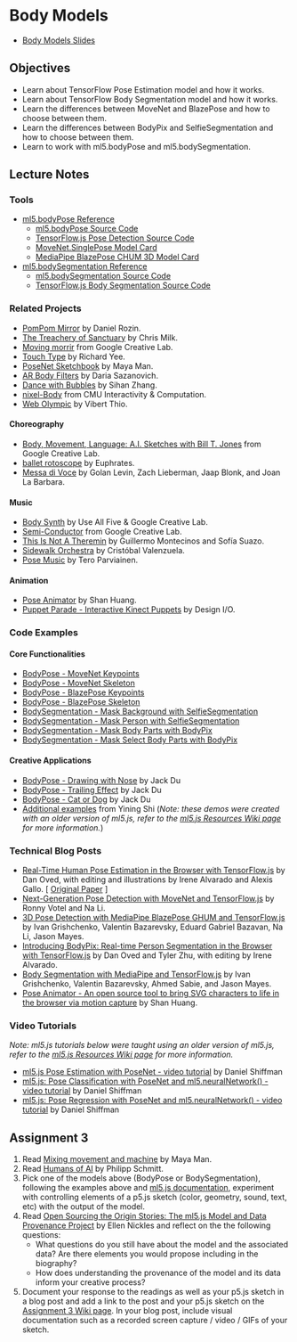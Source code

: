 # Body Models

- [Body Models Slides](https://docs.google.com/presentation/d/1YPJJzmK20Dbf4A-AFinYdgs-0E8GmRZiZWYdUlZYe30/edit?usp=sharing)

## Objectives

- Learn about TensorFlow Pose Estimation model and how it works.
- Learn about TensorFlow Body Segmentation model and how it works.
- Learn the differences between MoveNet and BlazePose and how to choose between them.
- Learn the differences between BodyPix and SelfieSegmentation and how to choose between them.
- Learn to work with ml5.bodyPose and ml5.bodySegmentation.

## Lecture Notes

### Tools

- [ml5.bodyPose Reference](https://docs.ml5js.org/#/reference/bodypose)
  - [ml5.bodyPose Source Code](https://github.com/ml5js/ml5-next-gen/tree/main/src/BodyPose)
  - [TensorFlow.js Pose Detection Source Code](https://github.com/tensorflow/tfjs-models/tree/master/pose-detection)
  - [MoveNet.SinglePose Model Card](https://storage.googleapis.com/movenet/MoveNet.SinglePose%20Model%20Card.pdf)
  - [MediaPipe BlazePose CHUM 3D Model Card](https://drive.google.com/file/d/10WlcTvrQnR_R2TdTmKw0nkyRLqrwNkWU/)
- [ml5.bodySegmentation Reference](https://docs.ml5js.org/#/reference/body-segmentation)
  - [ml5.bodySegmentation Source Code](https://github.com/ml5js/ml5-next-gen/tree/main/src/BodySegmentation)
  - [TensorFlow.js Body Segmentation Source Code](https://github.com/tensorflow/tfjs-models/tree/master/body-segmentation)

### Related Projects

- [PomPom Mirror](https://vimeo.com/128375543) by Daniel Rozin.
- [The Treachery of Sanctuary](https://www.youtube.com/watch?v=I5__9hq-yas&feature=youtu.be) by Chris Milk.
- [Moving morrir](https://experiments.withgoogle.com/move-mirror) from Google Creative Lab.
- [Touch Type](https://experiments.withgoogle.com/touch-type) by Richard Yee.
- [PoseNet Sketchbook](https://googlecreativelab.github.io/posenet-sketchbook/) by Maya Man.
- [AR Body Filters](https://sheeborshee.com/AR-body-filters-2019) by Daria Sazanovich.
- [Dance with Bubbles](https://sihanzhang.wixsite.com/myspace/machine-learning-for-the-web) by Sihan Zhang.
- [nixel-Body](http://cmuems.com/2018/60212f/nixel/10/12/nixel-body/) from CMU Interactivity & Computation.
- [Web Olympic](https://vibertthio.com/web-olympic/) by Vibert Thio.

#### Choreography

- [Body, Movement, Language: A.I. Sketches with Bill T. Jones](https://experiments.withgoogle.com/billtjonesai) from Google Creative Lab.
- [ballet rotoscope](https://www.youtube.com/watch?v=yzJk6ww3LD0) by Euphrates.
- [Messa di Voce](https://vimeo.com/2892576) by Golan Levin, Zach Lieberman, Jaap Blonk, and Joan La Barbara.

#### Music

- [Body Synth](https://experiments.withgoogle.com/body-synth) by Use All Five & Google Creative Lab.
- [Semi-Conductor](https://experiments.withgoogle.com/semi-conductor) from Google Creative Lab.
- [This Is Not A Theremin](https://sofiaitp.wordpress.com/2018/12/04/this-is-not-a-theremin/) by Guillermo Montecinos and Sofía Suazo.
- [Sidewalk Orchestra](https://github.com/cvalenzuela/sidewalk_orchestra) by Cristóbal Valenzuela.
- [Pose Music](https://codepen.io/teropa/full/QxLrMp/) by Tero Parviainen.

#### Animation

- [Pose Animator](https://github.com/yemount/pose-animator/) by Shan Huang.
- [Puppet Parade - Interactive Kinect Puppets](https://vimeo.com/34824490) by Design I/O.

### Code Examples

#### Core Functionalities

- [BodyPose - MoveNet Keypoints](https://editor.p5js.org/ml5/sketches/c8sl_hGmN)
- [BodyPose - MoveNet Skeleton](https://editor.p5js.org/ml5/sketches/vpSI23x0A)
- [BodyPose - BlazePose Keypoints](https://editor.p5js.org/ml5/sketches/OukJYAJAb)
- [BodyPose - BlazePose Skeleton](https://editor.p5js.org/ml5/sketches/KWgsAbgkk)
- [BodySegmentation - Mask Background with SelfieSegmentation](https://editor.p5js.org/ml5/sketches/KNsdeNhrp)
- [BodySegmentation - Mask Person with SelfieSegmentation](https://editor.p5js.org/ml5/sketches/h6TN8umP5)
- [BodySegmentation - Mask Body Parts with BodyPix](https://editor.p5js.org/ml5/sketches/ruoyal-RC)
- [BodySegmentation - Mask Select Body Parts with BodyPix](https://editor.p5js.org/ml5/sketches/R5rug0HKk)

#### Creative Applications

- [BodyPose - Drawing with Nose](https://editor.p5js.org/jackbdu/sketches/bUsDnrEbv) by Jack Du
- [BodyPose - Trailing Effect](https://editor.p5js.org/jackbdu/sketches/eQTjLNK35) by Jack Du
- [BodyPose - Cat or Dog](https://editor.p5js.org/jackbdu/sketches/26sLU0Ub-) by Jack Du
- [Additional examples](https://github.com/yining1023/machine-learning-for-the-web/tree/main/week3-pose) from Yining Shi (_Note: these demos were created with an older version of ml5.js, refer to the [ml5.js Resources Wiki page](https://github.com/ml5js/Intro-ML-Arts-IMA-F25/wiki/ml5.js-Resources#ml5js-10-resources) for more information._)

### Technical Blog Posts

- [Real-Time Human Pose Estimation in the Browser with TensorFlow.js](https://medium.com/tensorflow/real-time-human-pose-estimation-in-the-browser-with-tensorflow-js-7dd0bc881cd5) by Dan Oved, with editing and illustrations by Irene Alvarado and Alexis Gallo. [ [Original Paper](https://arxiv.org/pdf/1803.08225) ]
- [Next-Generation Pose Detection with MoveNet and TensorFlow.js](https://blog.tensorflow.org/2021/05/next-generation-pose-detection-with-movenet-and-tensorflowjs.html) by Ronny Votel and Na Li.
- [3D Pose Detection with MediaPipe BlazePose GHUM and TensorFlow.js](https://blog.tensorflow.org/2021/08/3d-pose-detection-with-mediapipe-blazepose-ghum-tfjs.html) by Ivan Grishchenko, Valentin Bazarevsky, Eduard Gabriel Bazavan, Na Li, Jason Mayes.
- [Introducing BodyPix: Real-time Person Segmentation in the Browser with TensorFlow.js](https://medium.com/tensorflow/introducing-bodypix-real-time-person-segmentation-in-the-browser-with-tensorflow-js-f1948126c2a0) by Dan Oved and Tyler Zhu, with editing by Irene Alvarado.
- [Body Segmentation with MediaPipe and TensorFlow.js](https://blog.tensorflow.org/2022/01/body-segmentation.html) by Ivan Grishchenko, Valentin Bazarevsky, Ahmed Sabie, and Jason Mayes.
- [Pose Animator - An open source tool to bring SVG characters to life in the browser via motion capture](https://blog.tensorflow.org/2020/05/pose-animator-open-source-tool-to-bring-svg-characters-to-life.html) by Shan Huang.

### Video Tutorials

_Note: ml5.js tutorials below were taught using an older version of ml5.js, refer to the [ml5.js Resources Wiki page](https://github.com/ml5js/Intro-ML-Arts-IMA-F25/wiki/ml5.js-Resources#ml5js-10-resources) for more information._

- [ml5.js Pose Estimation with PoseNet - video tutorial](https://youtu.be/OIo-DIOkNVg?list=PLRqwX-V7Uu6YPSwT06y_AEYTqIwbeam3y) by Daniel Shiffman
- [ml5.js: Pose Classification with PoseNet and ml5.neuralNetwork() - video tutorial](https://www.youtube.com/watch?v=FYgYyq-xqAw&t=1197s) by Daniel Shiffman
- [ml5.js: Pose Regression with PoseNet and ml5.neuralNetwork() - video tutorial](https://www.youtube.com/watch?v=lob74HqHYJ0) by Daniel Shiffman

## Assignment 3

1. Read [Mixing movement and machine](https://medium.com/artists-and-machine-intelligence/mixing-movement-and-machine-848095ea5596) by Maya Man.
2. Read [Humans of AI](https://humans-of.ai/editorial) by Philipp Schmitt.
3. Pick one of the models above (BodyPose or BodySegmentation), following the examples above and [ml5.js documentation](https://docs.ml5js.org/), experiment with controlling elements of a p5.js sketch (color, geometry, sound, text, etc) with the output of the model.
4. Read [Open Sourcing the Origin Stories: The ml5.js Model and Data Provenance Project](https://github.com/ellennickles/ml5js-model-and-data-provenance-project) by Ellen Nickles and reflect on the the following questions:
   - What questions do you still have about the model and the associated data? Are there elements you would propose including in the biography?
   - How does understanding the provenance of the model and its data inform your creative process?
5. Document your response to the readings as well as your p5.js sketch in a blog post and add a link to the post and your p5.js sketch on the [Assignment 3 Wiki page](https://github.com/ml5js/Intro-ML-Arts-IMA-F25/wiki/Assignment-3). In your blog post, include visual documentation such as a recorded screen capture / video / GIFs of your sketch.
